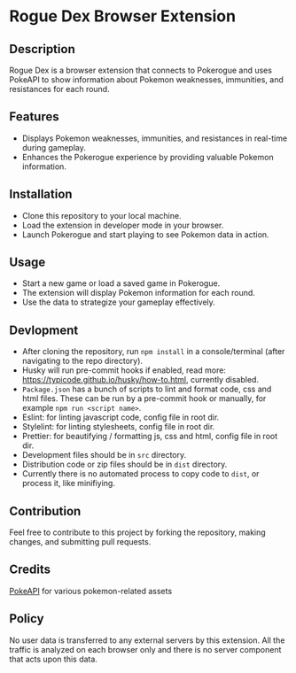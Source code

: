 # Rogue Dex Browser Extension

## Description
Rogue Dex is a browser extension that connects to Pokerogue and uses PokeAPI to show information about Pokemon weaknesses, immunities, and resistances for each round.

## Features
- Displays Pokemon weaknesses, immunities, and resistances in real-time during gameplay.
- Enhances the Pokerogue experience by providing valuable Pokemon information.

## Installation
- Clone this repository to your local machine.
- Load the extension in developer mode in your browser.
- Launch Pokerogue and start playing to see Pokemon data in action.

## Usage
- Start a new game or load a saved game in Pokerogue.
- The extension will display Pokemon information for each round.
- Use the data to strategize your gameplay effectively.

## Devlopment
- After cloning the repository, run `npm install` in a console/terminal (after navigating to the repo directory).
- Husky will run pre-commit hooks if enabled, read more: https://typicode.github.io/husky/how-to.html, currently disabled.
- `Package.json` has a bunch of scripts to lint and format code, css and html files. These can be run by a pre-commit hook or manually, for example `npm run <script name>`.
- Eslint: for linting javascript code, config file in root dir.
- Stylelint: for linting stylesheets, config file in root dir.
- Prettier: for beautifying / formatting js, css and html, config file in root dir.
- Development files should be in `src` directory.
- Distribution code or zip files should be in `dist` directory.
- Currently there is no automated process to copy code to `dist`, or process it, like minifiying.

## Contribution
Feel free to contribute to this project by forking the repository, making changes, and submitting pull requests.

## Credits
[PokeAPI](https://github.com/PokeAPI/pokeapi) for various pokemon-related assets 

## Policy
No user data is transferred to any external servers by this extension. All the traffic is analyzed on each browser only and there is no server component that acts upon this data.
